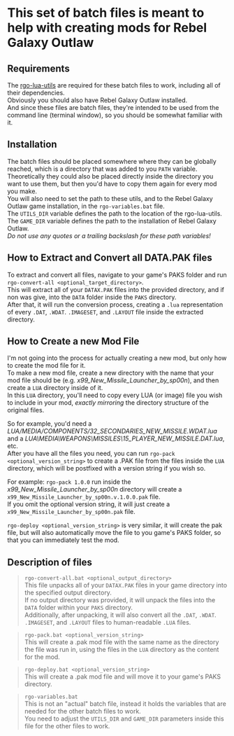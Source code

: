 # This set of batch files is meant to help with creating mods for Rebel Galaxy Outlaw


## Requirements
The [rgo-lua-utils](https://github.com/sp00n/rgo-lua-utils) are required for these batch files to work, including all of their dependencies.  
Obviously you should also have Rebel Galaxy Outlaw installed.  
And since these files are batch files, they're intended to be used from the command line (terminal window), so you should be somewhat familiar with it.


## Installation
The batch files should be placed somewhere where they can be globally reached, which is a directory that was added to you `PATH` variable.  
Theoretically they could also be placed directly inside the directory you want to use them, but then you'd have to copy them again for every mod you make.  
You will also need to set the path to these utils, and to the Rebel Galaxy Outlaw game installation, in the `rgo-variables.bat` file.  
The `UTILS_DIR` variable defines the path to the location of the rgo-lua-utils.  
The `GAME_DIR` variable defines the path to the installation of Rebel Galaxy Outlaw.  
_*Do not use any quotes or a trailing backslash for these path variables!*_


## How to Extract and Convert all DATA.PAK files
To extract and convert all files, navigate to your game's PAKS folder and run `rgo-convert-all <optional_target_directory>`.  
This will extract all of your `DATAX.PAK` files into the provided directory, and if non was give, into the `DATA` folder inside the `PAKS` directory.  
After that, it will run the conversion process, creating a `.lua` representation of every `.DAT`, `.WDAT`. `.IMAGESET`, and `.LAYOUT` file inside the extracted directory.  


## How to Create a new Mod File
I'm not going into the process for actually creating a new mod, but only how to create the mod file for it.  
To make a new mod file, create a new directory with the name that your mod file should be (e.g. _x99_New_Missile_Launcher_by_sp00n_), and then create a `LUA` directory inside of it.  
In this `LUA` directory, you'll need to copy every LUA (or image) file you wish to include in your mod, *exactly mirroring* the directory structure of the original files.  

So for example, you'd need a _LUA/MEDIA/COMPONENTS/32_SECONDARIES_NEW_MISSILE.WDAT.lua_ and a _LUA\MEDIA\WEAPONS\MISSILES\15_PLAYER_NEW_MISSILE.DAT.lua_, etc.  
After you have all the files you need, you can run `rgo-pack <optional_version_string>` to create a .PAK file from the files inside the `LUA` directory, which will be postfixed with a version string if you wish so.  

For example: `rgo-pack 1.0.0` run inside the _x99_New_Missile_Launcher_by_sp00n_ directory will create a `x99_New_Missile_Launcher_by_sp00n.v.1.0.0.pak` file.  
If you omit the optional version string, it will just create a `x99_New_Missile_Launcher_by_sp00n.pak` file.  

`rgo-deploy <optional_version_string>` is very similar, it will create the pak file, but will also automatically move the file to you game's PAKS folder, so that you can immediately test the mod.



## Description of files
> `rgo-convert-all.bat <optional_output_directory>`  
> This file unpacks all of your `DATAX.PAK` files in your game directory into the specified output directory.  
> If no output directory was provided, it will unpack the files into the `DATA` folder within your `PAKS` directory.  
> Additionally, after unpacking, it will also convert all the `.DAT`, `.WDAT`. `.IMAGESET`, and `.LAYOUT` files to human-readable `.LUA` files.

> `rgo-pack.bat <optional_version_string>`  
> This will create a .pak mod file with the same name as the directory the file was run in, using the files in the `LUA` directory as the content for the mod.

> `rgo-deploy.bat <optional_version_string>`  
> This will create a .pak mod file and will move it to your game's PAKS directory.

> `rgo-variables.bat`  
> This is not an "actual" batch file, instead it holds the variables that are needed for the other batch files to work.  
> You need to adjust the `UTILS_DIR` and `GAME_DIR` parameters inside this file for the other files to work.
